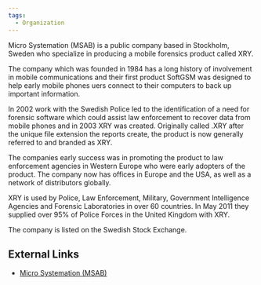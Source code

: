 ```yaml
---
tags:
  - Organization
---
```

Micro Systemation (MSAB) is a public company based in Stockholm, Sweden
who specialize in producing a mobile forensics product called XRY.

The company which was founded in 1984 has a long history of involvement
in mobile communications and their first product SoftGSM was designed to
help early mobile phones uers connect to their computers to back up
important information.

In 2002 work with the Swedish Police led to the identification of a need
for forensic software which could assist law enforcement to recover data
from mobile phones and in 2003 XRY was created. Originally called .XRY
after the unique file extension the reports create, the product is now
generally referred to and branded as XRY.

The companies early success was in promoting the product to law
enforcement agencies in Western Europe who were early adopters of the
product. The company now has offices in Europe and the USA, as well as a
network of distributors globally.

XRY is used by Police, Law Enforcement, Military, Government
Intelligence Agencies and Forensic Laboratories in over 60 countries. In
May 2011 they supplied over 95% of Police Forces in the United Kingdom
with XRY.

The company is listed on the Swedish Stock Exchange.

## External Links

* [Micro Systemation (MSAB)](https://www.msab.com/)
